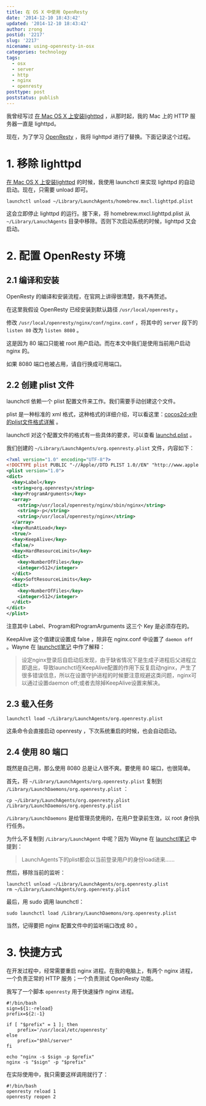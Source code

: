 ```yaml
---
title: 在 OS X 中使用 OpenResty
date: '2014-12-10 18:43:42'
updated: '2014-12-10 18:43:42'
author: zrong
postid: '2217'
slug: '2217'
nicename: using-openresty-in-osx
categories: technology
tags:
  - osx
  - server
  - http
  - nginx
  - openresty
posttype: post
poststatus: publish
---
```


我曾经写过 [在 Mac OS X 上安装lighttpd][1] ，从那时起，我的 Mac 上的 HTTP 服务器一直是 lighttpd。

现在，为了学习 [OpenResty][2] ，我将 lighttpd 进行了替换。下面记录这个过程。

# 1. 移除 lighttpd

[在 Mac OS X 上安装lighttpd][1] 的时候，我使用 launchctl 来实现 lighttpd 的自动启动。现在，只需要 unload 即可。

    launchctl unload ~/Library/LaunchAgents/homebrew.mxcl.lighttpd.plist

这会立即停止 lighttpd 的运行。接下来，将 homebrew.mxcl.lighttpd.plist 从`~/Library/LanuchAgents` 目录中移除。否则下次启动系统的时候，lighttpd 又会启动。

<!--more-->

<a name="service"></a>
# 2. 配置 OpenResty 环境

## 2.1 编译和安装

OpenResty 的编译和安装流程，在官网上讲得很清楚，我不再赘述。

在这里我假设 OpenResty 已经安装到默认路径 `/usr/local/openresty` 。

修改 `/usr/local/openresty/nginx/conf/nginx.conf` ，将其中的 `server` 段下的 `listen 80` 改为 `listen 8080` 。

这是因为 80 端口只能被 root 用户启动。而在本文中我们是使用当前用户启动 nginx 的。

如果 8080 端口也被占用，请自行换成可用端口。

## 2.2 创建 plist 文件

launchctl 依赖一个 plist 配置文件来工作。我们需要手动创建这个文件。

plist 是一种标准的 xml 格式，这种格式的详细介绍，可以看这里：[cocos2d-x中的plist文件格式详解][5] 。

launchctl 对这个配置文件的格式有一些具体的要求，可以查看 [launchd.plist][3] 。

我们创建的 `~/Library/LaunchAgents/org.openresty.plist` 文件，内容如下：

``` xml
<?xml version="1.0" encoding="UTF-8"?>
<!DOCTYPE plist PUBLIC "-//Apple//DTD PLIST 1.0//EN" "http://www.apple.com/DTDs/PropertyList-1.0.dtd">
<plist version="1.0">
<dict>
  <key>Label</key>
  <string>org.openresty</string>
  <key>ProgramArguments</key>
  <array>
    <string>/usr/local/openresty/nginx/sbin/nginx</string>
    <string>-p</string>
    <string>/usr/local/openresty/nginx</string>
  </array>
  <key>RunAtLoad</key>
  <true/>
  <key>KeepAlive</key>
  <false/>
  <key>HardResourceLimits</key>
  <dict>
    <key>NumberOfFiles</key>
    <integer>512</integer>
  </dict>
  <key>SoftResourceLimits</key>
  <dict>
    <key>NumberOfFiles</key>
    <integer>512</integer>
  </dict>
</dict>
</plist>
```


注意其中 Label、Program和ProgramArguments 这三个 Key 是必须存在的。

KeepAlive 这个值建议设置成 false ，除非在 nginx.conf 中设置了 `daemon off` 。Wayne 在 [launchctl笔记][4] 中作了解释：

>设定nginx登录后自启动后发现，由于缺省情况下是生成子进程后父进程立即退出，导致launchctl在KeepAlive配置的作用下反复启动nginx，产生了很多错误信息，所以在设置守护进程的时候要注意规避这类问题，nginx可以通过设置daemon off;或者去除掉KeepAlive设置来解决。

## 2.3 载入任务

``` shell
launchctl load ~/Library/LaunchAgents/org.openresty.plist
```

这条命令会直接启动 openresty ，下次系统重启的时候，也会自动启动。

## 2.4 使用 80 端口

既然是自己用，那么使用 8080 总是让人很不爽。要使用 80 端口，也很简单。

首先，将 `~/Library/LaunchAgents/org.openresty.plist` 复制到 `/Library/LaunchDaemons/org.openresty.plist` ：

```
cp ~/Library/LaunchAgents/org.openresty.plist /Library/LaunchDaemons/org.openresty.plist
```

`/Library/LaunchDaemons` 是给管理员使用的，在用户登录前生效，以 root 身份执行任务。

为什么不复制到 `/Library/LaunchAgent` 中呢？因为 Wayne 在 [launchctl笔记][4] 中提到：

>LaunchAgents下的plist都会以当前登录用户的身份load进来……

然后，移除当前的监听：

``` shell
launchctl unload ~/Library/LaunchAgents/org.openresty.plist
rm ~/Library/LaunchAgents/org.openresty.plist
```

最后，用 sudo 调用 launchctl：

``` shell
sudo launchctl load /Library/LaunchDaemons/org.openresty.plist
```

当然，记得要把 nginx 配置文件中的监听端口改成 80 。

<a name="shortcut"></a>
# 3. 快捷方式

在开发过程中，经常需要重启 nginx 进程。在我的电脑上，有两个 nginx 进程，一个负责正常的 HTTP 服务；一个负责测试 OpenResty 功能。

我写了一个脚本 `openresty` 用于快速操作 nginx 进程。

``` shell
#!/bin/bash
sign=${1:-reload}
prefix=${2:-1}

if [ "$prefix" = 1 ]; then
    prefix='/usr/local/etc/openresty'
else
    prefix="$hhl/server"
fi

echo "nginx -s $sign -p $prefix"
nginx -s "$sign" -p "$prefix"
```

在实际使用中，我只需要这样调用就行了：

```
#!/bin/bash
openresty reload 1
openresty reopen 2
```

[1]: http://blog.zengrong.net/post/2127.html
[2]: http://openresty.org
[3]: https://developer.apple.com/library/mac/documentation/Darwin/Reference/ManPages/man5/launchd.plist.5.html
[4]: http://zhengwei.name/2011/11/lanunchctl-notes/ 
[5]: http://blog.zengrong.net/post/1981.html
